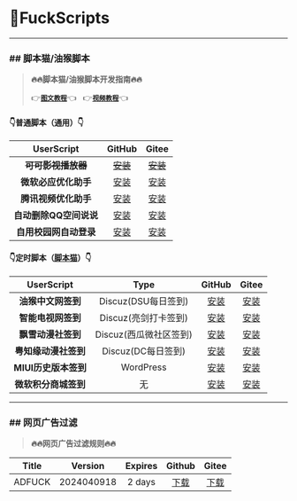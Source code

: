# 🌈FuckScripts

---

### \#\# 脚本猫/油猴脚本

> **🔥🔥脚本猫/油猴脚本开发指南🔥🔥**
> 
> 👉[**`图文教程`**](https://learn.scriptcat.org)👈&nbsp;&nbsp;&nbsp;👉[**`视频教程`**](https://www.bilibili.com/video/BV1gT4y1N7zy)👈

#### 👇普通脚本（通用）👇

| UserScript | GitHub | Gitee |
|:---:|:---:|:---:|
| ~~**可可影视播放器**~~ | [~~安装~~](https://raw.githubusercontent.com/geoi6sam1/FuckScripts/main/可可影视播放器.user.js) | [~~安装~~](https://gitee.com/geoi6sam1/FuckScripts/raw/main/可可影视播放器.user.js) |
| **微软必应优化助手** | [安装](https://raw.githubusercontent.com/geoi6sam1/FuckScripts/main/微软必应优化助手.user.js) | [安装](https://gitee.com/geoi6sam1/FuckScripts/raw/main/微软必应优化助手.user.js) |
| **腾讯视频优化助手** | [安装](https://raw.githubusercontent.com/geoi6sam1/FuckScripts/main/腾讯视频优化助手.user.js) | [安装](https://gitee.com/geoi6sam1/FuckScripts/raw/main/腾讯视频优化助手.user.js) |
| **自动删除QQ空间说说** | [安装](https://raw.githubusercontent.com/geoi6sam1/FuckScripts/main/自动删除QQ空间说说.user.js) | [安装](https://gitee.com/geoi6sam1/FuckScripts/raw/main/自动删除QQ空间说说.user.js) |
| **自用校园网自动登录** | [安装](https://raw.githubusercontent.com/geoi6sam1/FuckScripts/main/自用校园网自动登录.user.js) | [安装](https://gitee.com/geoi6sam1/FuckScripts/raw/main/自用校园网自动登录.user.js) |

#### 👇定时脚本（[脚本猫](https://docs.scriptcat.org)）👇

| UserScript | Type | GitHub | Gitee |
|:---:|:---:|:---:|:---:|
| **油猴中文网签到** | Discuz(DSU每日签到) | [安装](https://raw.githubusercontent.com/geoi6sam1/FuckScripts/main/油猴中文网签到.user.js) | [安装](https://gitee.com/geoi6sam1/FuckScripts/raw/main/油猴中文网签到.user.js) |
| **智能电视网签到** | Discuz(亮剑打卡签到) | [安装](https://raw.githubusercontent.com/geoi6sam1/FuckScripts/main/智能电视网签到.user.js) | [安装](https://gitee.com/geoi6sam1/FuckScripts/raw/main/智能电视网签到.user.js) |
| **飘雪动漫社签到** | Discuz(西瓜微社区签到) | [安装](https://raw.githubusercontent.com/geoi6sam1/FuckScripts/main/飘雪动漫社签到.user.js) | [安装](https://gitee.com/geoi6sam1/FuckScripts/raw/main/飘雪动漫社签到.user.js) |
| **粤知缘动漫社签到** | Discuz(DC每日签到) | [安装](https://raw.githubusercontent.com/geoi6sam1/FuckScripts/main/粤知缘动漫社签到.user.js) | [安装](https://gitee.com/geoi6sam1/FuckScripts/raw/main/粤知缘动漫社签到.user.js) |
| **MIUI历史版本签到** | WordPress | [安装](https://raw.githubusercontent.com/geoi6sam1/FuckScripts/main/MIUI历史版本签到.user.js) | [安装](https://gitee.com/geoi6sam1/FuckScripts/raw/main/MIUI历史版本签到.user.js) |
| **微软积分商城签到** | 无 | [安装](https://raw.githubusercontent.com/geoi6sam1/FuckScripts/main/微软积分商城签到.user.js) | [安装](https://gitee.com/geoi6sam1/FuckScripts/raw/main/微软积分商城签到.user.js) |

---

### \#\# 网页广告过滤

> **🔥🔥网页广告过滤规则🔥🔥**

| Title | Version | Expires | Github | Gitee |
|:---:|:---:|:---:|:---:|:---:|
| ADFUCK | 2024040918 | 2 days | [下载](https://raw.githubusercontent.com/geoi6sam1/FuckScripts/main/adfuck.txt) | [下载](https://gitee.com/geoi6sam1/FuckScripts/raw/main/adfuck.txt) |
